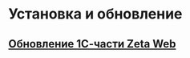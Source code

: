 # Установка и обновление



## [Обновление 1С-части Zeta Web](https://docs.google.com/document/d/1tybgzm7VU4l7D5KTGuqDRZRfieVOPK_fZ-kJIwNIEv4/)

